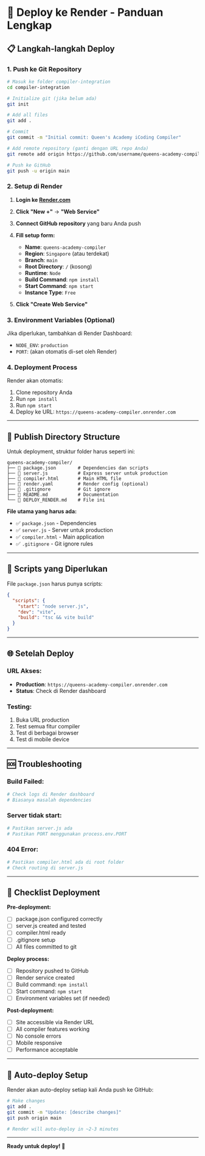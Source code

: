 # 🚀 Deploy ke Render - Panduan Lengkap

## 📋 Langkah-langkah Deploy

### 1. Push ke Git Repository

```bash
# Masuk ke folder compiler-integration
cd compiler-integration

# Initialize git (jika belum ada)
git init

# Add all files
git add .

# Commit
git commit -m "Initial commit: Queen's Academy iCoding Compiler"

# Add remote repository (ganti dengan URL repo Anda)
git remote add origin https://github.com/username/queens-academy-compiler.git

# Push ke GitHub
git push -u origin main
```

### 2. Setup di Render

1. **Login ke [Render.com](https://render.com)**
2. **Click "New +"** → **"Web Service"**
3. **Connect GitHub repository** yang baru Anda push
4. **Fill setup form:**

   - **Name**: `queens-academy-compiler`
   - **Region**: `Singapore` (atau terdekat)
   - **Branch**: `main`
   - **Root Directory**: `/` (kosong)
   - **Runtime**: `Node`
   - **Build Command**: `npm install`
   - **Start Command**: `npm start`
   - **Instance Type**: `Free`

5. **Click "Create Web Service"**

### 3. Environment Variables (Optional)

Jika diperlukan, tambahkan di Render Dashboard:
- `NODE_ENV`: `production`
- `PORT`: (akan otomatis di-set oleh Render)

### 4. Deployment Process

Render akan otomatis:
1. Clone repository Anda
2. Run `npm install`
3. Run `npm start`
4. Deploy ke URL: `https://queens-academy-compiler.onrender.com`

---

## 📁 Publish Directory Structure

Untuk deployment, struktur folder harus seperti ini:

```
queens-academy-compiler/
├── 📄 package.json        # Dependencies dan scripts
├── 📄 server.js           # Express server untuk production
├── 📄 compiler.html       # Main HTML file
├── 📄 render.yaml         # Render config (optional)
├── 📄 .gitignore          # Git ignore
├── 📄 README.md           # Documentation
└── 📄 DEPLOY_RENDER.md    # File ini
```

**File utama yang harus ada:**
- ✅ `package.json` - Dependencies
- ✅ `server.js` - Server untuk production
- ✅ `compiler.html` - Main application
- ✅ `.gitignore` - Git ignore rules

---

## 🔧 Scripts yang Diperlukan

File `package.json` harus punya scripts:

```json
{
  "scripts": {
    "start": "node server.js",
    "dev": "vite",
    "build": "tsc && vite build"
  }
}
```

---

## 🌐 Setelah Deploy

### URL Akses:
- **Production**: `https://queens-academy-compiler.onrender.com`
- **Status**: Check di Render dashboard

### Testing:
1. Buka URL production
2. Test semua fitur compiler
3. Test di berbagai browser
4. Test di mobile device

---

## 🆘 Troubleshooting

### Build Failed:
```bash
# Check logs di Render dashboard
# Biasanya masalah dependencies
```

### Server tidak start:
```bash
# Pastikan server.js ada
# Pastikan PORT menggunakan process.env.PORT
```

### 404 Error:
```bash
# Pastikan compiler.html ada di root folder
# Check routing di server.js
```

---

## 📝 Checklist Deployment

**Pre-deployment:**
- [ ] package.json configured correctly
- [ ] server.js created and tested
- [ ] compiler.html ready
- [ ] .gitignore setup
- [ ] All files committed to git

**Deploy process:**
- [ ] Repository pushed to GitHub
- [ ] Render service created
- [ ] Build command: `npm install`
- [ ] Start command: `npm start`
- [ ] Environment variables set (if needed)

**Post-deployment:**
- [ ] Site accessible via Render URL
- [ ] All compiler features working
- [ ] No console errors
- [ ] Mobile responsive
- [ ] Performance acceptable

---

## 🔄 Auto-deploy Setup

Render akan auto-deploy setiap kali Anda push ke GitHub:

```bash
# Make changes
git add .
git commit -m "Update: [describe changes]"
git push origin main

# Render will auto-deploy in ~2-3 minutes
```

---

**Ready untuk deploy! 🚀**